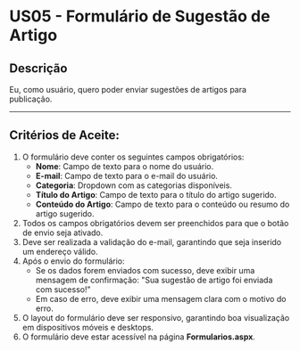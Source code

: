 # US05 - Formulário de Sugestão de Artigo

## Descrição
Eu, como usuário, quero poder enviar sugestões de artigos para publicação.

---

## Critérios de Aceite:
1. O formulário deve conter os seguintes campos obrigatórios:
   - **Nome**: Campo de texto para o nome do usuário.
   - **E-mail**: Campo de texto para o e-mail do usuário.
   - **Categoria**: Dropdown com as categorias disponíveis.
   - **Título do Artigo**: Campo de texto para o título do artigo sugerido.
   - **Conteúdo do Artigo**: Campo de texto para o conteúdo ou resumo do artigo sugerido.
2. Todos os campos obrigatórios devem ser preenchidos para que o botão de envio seja ativado.
3. Deve ser realizada a validação do e-mail, garantindo que seja inserido um endereço válido.
4. Após o envio do formulário:
   - Se os dados forem enviados com sucesso, deve exibir uma mensagem de confirmação: "Sua sugestão de artigo foi enviada com sucesso!"
   - Em caso de erro, deve exibir uma mensagem clara com o motivo do erro.
5. O layout do formulário deve ser responsivo, garantindo boa visualização em dispositivos móveis e desktops.
6. O formulário deve estar acessível na página **Formularios.aspx**.
